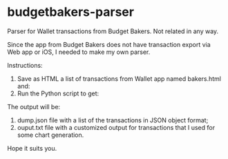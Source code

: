 # budgetbakers-parser
Parser for Wallet transactions from Budget Bakers. Not related in any way.

Since the app from Budget Bakers does not have transaction export via Web app or iOS, I needed to make my own parser.

Instructions:
1) Save as HTML a list of transactions from Wallet app named bakers.html and:
2) Run the Python script to get:

The output will be: 
1) dump.json file with a list of the transactions in JSON object format;
2) ouput.txt file with a customized output for transactions that I used for some chart generation.

Hope it suits you.
